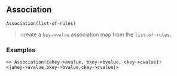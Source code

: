 ## Association

```
Association(list-of-rules) 
```

> create a `key->value` association map from the `list-of-rules`.
 
### Examples

```
>> Association({ahey->avalue, bkey->bvalue, ckey->cvalue}) 
<|ahey->avalue,bkey->bvalue,ckey->cvalue|> 
```